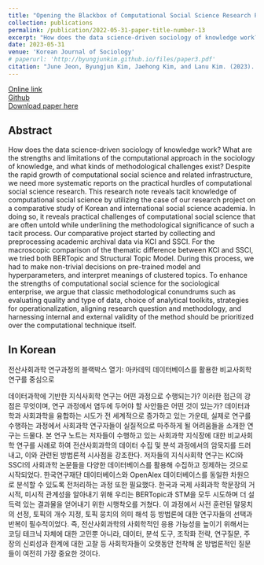 ```yaml
---
title: "Opening the Blackbox of Computational Social Science Research Process: A Case of Comparative Study of Social Science Academia"
collection: publications
permalink: /publication/2022-05-31-paper-title-number-13
excerpt: "How does the data science-driven sociology of knowledge work? What are the strengths and limitations of the computational approach in the sociology of knowledge, and what kinds of methodological challenges exist?"
date: 2023-05-31
venue: 'Korean Journal of Sociology'
# paperurl: 'http://byungjunkim.github.io/files/paper3.pdf'
citation: "June Jeon, Byungjun Kim, Jaehong Kim, and Lanu Kim. (2023). &quot;Opening the Blackbox of Computational Social Science Research Process: A Case of Comparative Study of Social Science Academia.&quot; <i>Korean Journal of Sociology</i>. 57(2)."
---
```

[Online link](https://www.kci.go.kr/kciportal/ci/sereArticleSearch/ciSereArtiView.kci?sereArticleSearchBean.artiId=ART002967055)  
[Github](https://github.com/ByungjunKim/OpenBlackBox)  
[Download paper here](http://byungjunkim.github.io/files/paper13.pdf)

## Abstract
How does the data science-driven sociology of knowledge work? What are the strengths and limitations of the computational approach in the sociology of knowledge, and what kinds of methodological challenges exist? Despite the rapid growth of computational social science and related infrastructure, we need more systematic reports on the practical hurdles of computational social science research. This research note reveals tacit knowledge of computational social science by utilizing the case of our research project on a comparative study of Korean and international social science academia. In doing so, it reveals practical challenges of computational social science that are often untold while underlining the methodological significance of such a tacit process. Our comparative project started by collecting and preprocessing academic archival data via KCI and SSCI. For the macroscopic comparison of the thematic difference between KCI and SSCI, we tried both BERTopic and Structural Topic Model. During this process, we had to make non-trivial decisions on pre-trained model and hyperparameters, and interpret meanings of clustered topics. To enhance the strengths of computational social science for the sociological enterprise, we argue that classic methodological conundrums such as evaluating quality and type of data, choice of analytical toolkits, strategies for operationalization, aligning research question and methodology, and harnessing internal and external validity of the method should be prioritized over the computational technique itself.

## In Korean
전산사회과학 연구과정의 블랙박스 열기: 아카데믹 데이터베이스를 활용한 비교사회학 연구를 중심으로

데이터과학에 기반한 지식사회학 연구는 어떤 과정으로 수행되는가? 이러한 접근의 강점은 무엇이며, 연구 과정에서 염두에 두어야 할 사안들은 어떤 것이 있는가? 데이터과학과 사회과학을 융합하는 시도가 전 세계적으로 증가하고 있는 가운데, 실제로 연구를 수행하는 과정에서 사회과학 연구자들이 실질적으로 마주하게 될 어려움들을 소개한 연구는 드물다. 본 연구 노트는 저자들이 수행하고 있는 사회과학 지식장에 대한 비교사회학 연구를 사례로 하여 전산사회과학의 데이터 수집 및 분석 과정에서의 암묵지를 드러내고, 이와 관련된 방법론적 시사점을 강조한다. 저자들의 지식사회학 연구는 KCI와 SSCI의 사회과학 논문들을 다양한 데이터베이스를 활용해 수집하고 정제하는 것으로 시작되었다. 한국연구재단 데이터베이스와 OpenAlex 데이터베이스를 동일한 차원으로 분석할 수 있도록 전처리하는 과정 또한 필요했다. 한국과 국제 사회과학 학문장의 거시적, 미시적 관계성을 알아내기 위해 우리는 BERTopic과 STM을 모두 시도하며 더 설득력 있는 결과물을 얻어내기 위한 시행착오를 거쳤다. 이 과정에서 사전 훈련된 말뭉치의 선정, 토픽의 개수 지정, 토픽 뭉치의 의미 해석 등 방법론에 대한 연구자들의 선택과 반복이 필수적이었다. 즉, 전산사회과학의 사회학적인 응용 가능성을 높이기 위해서는 코딩 테크닉 자체에 대한 고민뿐 아니라, 데이터, 분석 도구, 조작화 전략, 연구질문, 주장의 신뢰성과 한계에 대한 고찰 등 사회학자들이 오랫동안 천착해 온 방법론적인 질문들이 여전히 가장 중요한 것이다.